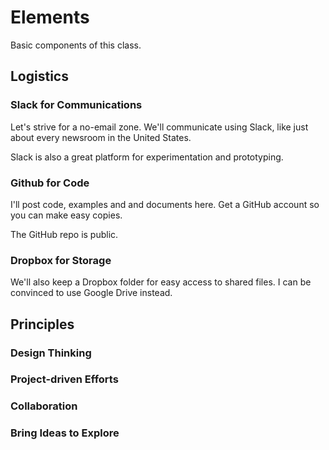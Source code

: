 # Elements

Basic components of this class.

## Logistics

### Slack for Communications

Let's strive for a no-email zone. We'll communicate using Slack, like just about every newsroom in the United States.

Slack is also a great platform for experimentation and prototyping.

### Github for Code

I'll post code, examples and and documents here. Get a GitHub account so you can make easy copies.

The GitHub repo is public. 

### Dropbox for Storage

We'll also keep a Dropbox folder for easy access to shared files. I can be convinced to use Google Drive instead.

## Principles

### Design Thinking

### Project-driven Efforts

### Collaboration

### Bring Ideas to Explore

